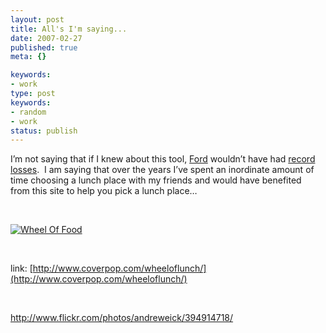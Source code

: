 ```yaml
---
layout: post
title: All's I'm saying...
date: 2007-02-27
published: true
meta: {}

keywords:
- work
type: post
keywords:
- random
- work
status: publish
---
```



I’m not saying that if I knew about this tool, [Ford](http://www.ford.com/) wouldn’t have had [record losses](http://abcnews.go.com/Business/wireStory?id=2823270&CMP=OTC-RSSFeeds0312).  I am saying that over the years I’ve spent an inordinate amount of time choosing a lunch place with my friends and would have benefited from this site to help you pick a lunch place… 



 



[![Wheel Of Food](http://media.eick.us/2011/05/394914718_a2ac5a6a6c.jpg)](http://www.coverpop.com/wheeloflunch/)



 

<u><font color="#810081"></font></u>link: [http://www.coverpop.com/wheeloflunch/](http://www.coverpop.com/wheeloflunch/)

 

<http://www.flickr.com/photos/andreweick/394914718/>
